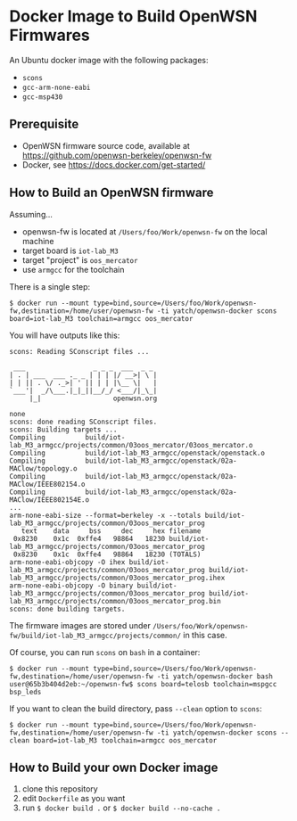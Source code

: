 # Docker Image to Build OpenWSN Firmwares
An Ubuntu docker image with the following packages:

* `scons`
* `gcc-arm-none-eabi`
* `gcc-msp430`

## Prerequisite
* OpenWSN firmware source code, available at https://github.com/openwsn-berkeley/openwsn-fw
* Docker, see https://docs.docker.com/get-started/

## How to Build an OpenWSN firmware
Assuming...

* openwsn-fw is located at `/Users/foo/Work/openwsn-fw` on the local machine
* target board is `iot-lab_M3`
* target "project" is `oos_mercator`
* use `armgcc` for the toolchain

There is a single step:

``` shell
$ docker run --mount type=bind,source=/Users/foo/Work/openwsn-fw,destination=/home/user/openwsn-fw -ti yatch/openwsn-docker scons board=iot-lab_M3 toolchain=armgcc oos_mercator
```

You will have outputs like this:

``` shell
scons: Reading SConscript files ...

 ___                 _ _ _  ___  _ _
| . | ___  ___ ._ _ | | | |/ __>| \ |
| | || . \/ ._>| ' || | | |\__ \|   |
`___'|  _/\___.|_|_||__/_/ <___/|_\_|
     |_|                  openwsn.org

none
scons: done reading SConscript files.
scons: Building targets ...
Compiling          build/iot-lab_M3_armgcc/projects/common/03oos_mercator/03oos_mercator.o
Compiling          build/iot-lab_M3_armgcc/openstack/openstack.o
Compiling          build/iot-lab_M3_armgcc/openstack/02a-MAClow/topology.o
Compiling          build/iot-lab_M3_armgcc/openstack/02a-MAClow/IEEE802154.o
Compiling          build/iot-lab_M3_armgcc/openstack/02a-MAClow/IEEE802154E.o
...
arm-none-eabi-size --format=berkeley -x --totals build/iot-lab_M3_armgcc/projects/common/03oos_mercator_prog
   text    data     bss     dec     hex filename
 0x8230    0x1c  0xffe4   98864   18230 build/iot-lab_M3_armgcc/projects/common/03oos_mercator_prog
 0x8230    0x1c  0xffe4   98864   18230 (TOTALS)
arm-none-eabi-objcopy -O ihex build/iot-lab_M3_armgcc/projects/common/03oos_mercator_prog build/iot-lab_M3_armgcc/projects/common/03oos_mercator_prog.ihex
arm-none-eabi-objcopy -O binary build/iot-lab_M3_armgcc/projects/common/03oos_mercator_prog build/iot-lab_M3_armgcc/projects/common/03oos_mercator_prog.bin
scons: done building targets.
```

The firmware images are stored under `/Users/foo/Work/openwsn-fw/build/iot-lab_M3_armgcc/projects/common/` in this case.

Of course, you can run `scons` on `bash` in a container:

``` shell
$ docker run --mount type=bind,source=/Users/foo/Work/openwsn-fw,destination=/home/user/openwsn-fw -ti yatch/openwsn-docker bash
user@65b3b404d2eb:~/openwsn-fw$ scons board=telosb toolchain=mspgcc bsp_leds
```

If you want to clean the build directory, pass `--clean` option to `scons`:

``` shell
$ docker run --mount type=bind,source=/Users/foo/Work/openwsn-fw,destination=/home/user/openwsn-fw -ti yatch/openwsn-docker scons --clean board=iot-lab_M3 toolchain=armgcc oos_mercator
```

## How to Build your own Docker image
1. clone this repository
1. edit `Dockerfile` as you want
1. run `$ docker build .` or `$ docker build --no-cache .`
